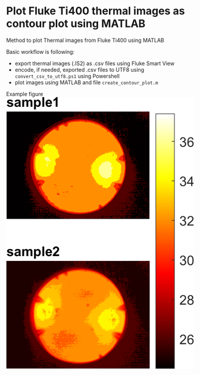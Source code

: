 # Plot Fluke Ti400 thermal images as contour plot using MATLAB
Method to plot Thermal images from Fluke Ti400 using MATLAB

Basic workflow is following:
- export thermal images (.IS2) as .csv files using Fluke Smart View
- encode, if needed, exported .csv files to UTF8 using `convert_csv_to_utf8.ps1` using Powershell
- plot images using MATLAB and file `create_contour_plot.m`

Example figure  
![Example heatmap image](Heatmap_of__sample1_and_sample2.png)